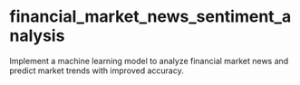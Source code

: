 # financial_market_news_sentiment_analysis
Implement a machine learning model to analyze financial market news and predict market trends with improved accuracy.
